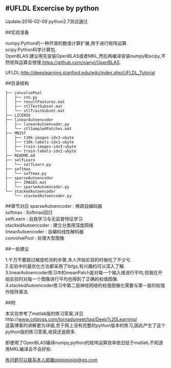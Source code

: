 #UFLDL Excercise by python
-----

Update:2016-02-09  python2.7测试通过  

##实验准备

numpy:Python的一种开源的数值计算扩展,用于进行矩阵运算.  
scipy:Python科学计算包.  
OpenBLAS:建议用先安装OpenBLAS或者MKL,然后再编译安装numpy和scipy,不然矩阵运算会很慢,https://github.com/xianyi/OpenBLAS.  

UFLDL:http://deeplearning.stanford.edu/wiki/index.php/UFLDL_Tutorial  

##目录结构

```
├── convolvePool
│   ├── cnn.py
│   ├── resultFeatures.mat
│   ├── stlTestSubset.mat
│   └── stlTrainSubset.mat
├── LICENSE
├── linearAutoencoder
│   ├── linearAutoencoder.py
│   └── stlSampledPatches.mat
├── MNIST
│   ├── t10k-images-idx3-ubyte
│   ├── t10k-labels-idx1-ubyte
│   ├── train-images-idx3-ubyte
│   └── train-labels-idx1-ubyte
├── README.md
├── selfLearn
│   └── selfLearn.py
├── softmax
│   └── softmax.py
├── sparseAutoencoder
│   ├── IMAGES.mat
│   └── sparseAutoencoder.py
└── stackedAutoencoder
    └── stackedAutoencoder.py
```

##章节对应
sparseAutoencoder : 稀疏自编码器  
softmax : Softmax回归  
selfLearn : 自我学习与无监督特征学习  
stackedAutoencoder : 建立分类用深度网络  
linearAutoencoder : 自编码线性解码器  
convolvePool : 处理大型图像  

##一些建议

1.千万不要跳过梯度检测的步骤,本人开始实验的时候吃了不少亏.  
2.实验中的最优化方法都采用了lbfgs,有兴趣的可以深入了解.  
3.linearAutoencoder练习中的meanPatch是对每一个输入维进行平均,但我在开始实验时对每一个图像进行平均也得到了正确的权值图像.  
4.stackedAutoencoder练习中第二层神经网络的权值图像化需要与第一层的权值作矩阵乘法.  


##附

本实验参考了matlab版的练习答案,详见http://www.cnblogs.com/tornadomeet/tag/Deep%20Learning/  
这篇博客的讲解更为详细,苦于网上没有完整的python版本的练习,因此产生了这个python版的练习答案,收获还是颇多.  

即便用了OpenBLAS编译numpy,python的矩阵运算效率依旧低于matlab,不知道用MKL编译会不会好些.


有问题可以联系本人邮箱qiqipipioioi@qq.com
